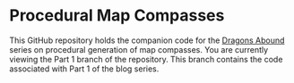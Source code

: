# Procedural Map Compasses

This GitHub repository holds the companion code for the [Dragons Abound](https://heredragonsabound.blogspot.com/) series on procedural generation of map compasses.  You are currently viewing the Part 1 branch of the repository.  This branch contains the code associated with Part 1 of the blog series.
